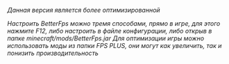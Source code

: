 *Данная версия является более оптимизированной*

*Настроить BetterFps можно тремя способами, прямо в игре, для этого нажмите F12, либо настроить в файле конфигурации, либо открыв в папке minecraft/mods/BetterFps.jar*
*Для оптимизации игры можно использовать моды из папки FPS PLUS, они могут как увеличить, так и понизить производительность*
